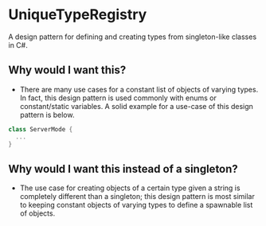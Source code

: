 # UniqueTypeRegistry
A design pattern for defining and creating types from singleton-like classes in C#.

## Why would I want this?
* There are many use cases for a constant list of objects of varying types. In fact, this design pattern is used commonly with enums or constant/static variables. A solid example for a use-case of this design pattern is below.
```c#
class ServerMode {
  ...
}
```
## Why would I want this instead of a singleton?
* The use case for creating objects of a certain type given a string is completely different than a singleton; this design pattern is most similar to keeping constant objects of varying types to define a spawnable list of objects.
